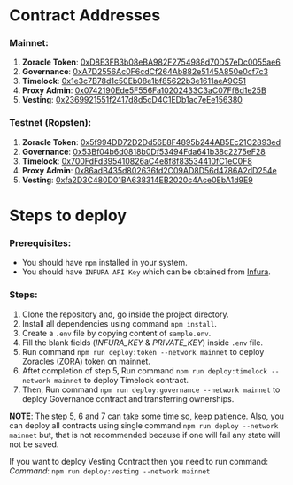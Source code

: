 # Contract Addresses

### Mainnet:

1. **Zoracle Token**: [0xD8E3FB3b08eBA982F2754988d70D57eDc0055ae6](https://etherscan.io/address/0xD8E3FB3b08eBA982F2754988d70D57eDc0055ae6)<br/>
2. **Governance**: [0xA7D2556Ac0F6cdCf264Ab882e5145A850e0cf7c3](https://etherscan.io/address/0xA7D2556Ac0F6cdCf264Ab882e5145A850e0cf7c3)<br/>
3. **Timelock**: [0x1e3c7B78d1c50Eb08e1bf85622b3e1611aeA9C51](https://etherscan.io/address/0x1e3c7B78d1c50Eb08e1bf85622b3e1611aeA9C51)<br/>
4. **Proxy Admin**: [0x0742190Ede5F556Fa10202433C3aC07Ff8d1e25B](https://etherscan.io/address/0x0742190Ede5F556Fa10202433C3aC07Ff8d1e25B)<br/>
5. **Vesting**: [0x2369921551f2417d8d5cD4C1EDb1ac7eEe156380](https://etherscan.io/address/0x2369921551f2417d8d5cD4C1EDb1ac7eEe156380)<br/>

### Testnet (Ropsten):

1. **Zoracle Token**: [0x5f994DD72D2Dd56E8F4895b244AB5Ec21C2893ed](https://ropsten.etherscan.io/address/0x5f994DD72D2Dd56E8F4895b244AB5Ec21C2893ed)<br/>
2. **Governance**: [0x53Bf04b6d0818b0Df53494Fda641b38c2275eF28](https://ropsten.etherscan.io/address/0x53Bf04b6d0818b0Df53494Fda641b38c2275eF28)<br/>
3. **Timelock**: [0x700FdFd395410826aC4e8f8f83534410fC1eC0F8](https://ropsten.etherscan.io/address/0x700FdFd395410826aC4e8f8f83534410fC1eC0F8)<br/>
4. **Proxy Admin**: [0x86adB435d802636fd2C09AD8D56d4786A2dD254e](https://ropsten.etherscan.io/address/0x86adB435d802636fd2C09AD8D56d4786A2dD254e)<br/>
5. **Vesting**: [0xfa2D3C480D01BA638314EB2020c4Ace0EbA1d9E9](https://ropsten.etherscan.io/address/0xfa2D3C480D01BA638314EB2020c4Ace0EbA1d9E9)<br/>

# Steps to deploy

### Prerequisites:

- You should have `npm` installed in your system.
- You should have `INFURA API Key` which can be obtained from [Infura](https://infura.io/).

### Steps:

1. Clone the repository and, go inside the project directory.
2. Install all dependencies using command `npm install`.
3. Create a `.env` file by copying content of `sample.env`.
4. Fill the blank fields (_INFURA_KEY_ & _PRIVATE_KEY_) inside `.env` file.
5. Run command `npm run deploy:token --network mainnet` to deploy Zoracles (ZORA) token on mainnet.
6. Aftet completion of step 5, Run command `npm run deploy:timelock --network mainnet` to deploy Timelock contract.
7. Then, Run command `npm run deploy:governance --network mainnet` to deploy Governance contract and transferring ownerships.

**NOTE**: The step 5, 6 and 7 can take some time so, keep patience. Also, you can deploy all contracts using single command `npm run deploy --network mainnet` but, that is not recommended because if one will fail any state will not be saved.

If you want to deploy Vesting Contract then you need to run command:
_Command_: `npm run deploy:vesting --network mainnet`
